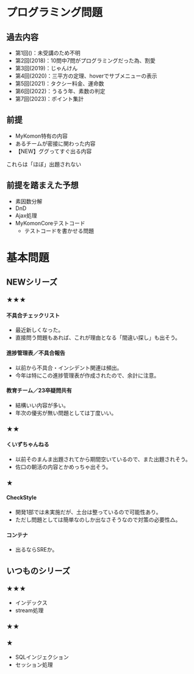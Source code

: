 # プログラミング問題
## 過去内容
- 第1回()：未受講のため不明
- 第2回(2018)：10問中7問がプログラミングだった為、割愛
- 第3回(2019)：じゃんけん
- 第4回(2020)：三平方の定理、hoverでサブメニューの表示
- 第5回(2021)：タクシー料金、運命数
- 第6回(2022)：うるう年、素数の判定
- 第7回(2023)：ポイント集計

## 前提
- MyKomon特有の内容
- あるチームが密接に関わった内容
- 【NEW】ググってすぐ出る内容

これらは「ほぼ」出題されない

## 前提を踏まえた予想

- 素因数分解
- DnD
- Ajax処理
- MyKomonCoreテストコード
  - テストコードを書かせる問題

# 基本問題

## NEWシリーズ

### ★★★
#### 不具合チェックリスト
- 最近新しくなった。
- 直接問う問題もあれば、これが理由となる「間違い探し」も出そう。

#### 進捗管理表／不具合報告
- 以前から不具合・インシデント関連は頻出。
- 今年は特にこの進捗管理表が作成されたので、余計に注意。

#### 教育チーム／23卒疑問共有
- 結構いい内容が多い。
- 年次の優劣が無い問題としては丁度いい。

### ★★
#### くいずちゃんねる
- 以前そのまんま出題されてから期間空いているので、また出題されそう。
- 佐口の朝活の内容とかめっちゃ出そう。

### ★
#### CheckStyle
- 開発1部では未実施だが、土台は整っているので可能性あり。
- ただし問題としては簡単なのしか出なさそうなので対策の必要性△。

#### コンテナ
- 出るならSREか。

## いつものシリーズ
### ★★★
- インデックス
- stream処理

### ★★

### ★
- SQLインジェクション
- セッション処理

